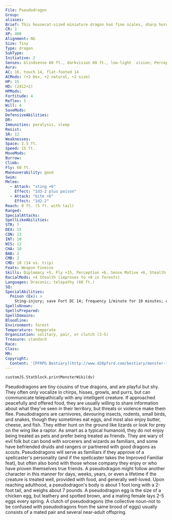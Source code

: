 ```yaml
---
File: Pseudodragon
Group: 
aliases: 
Brief: This housecat-sized miniature dragon has fine scales, sharp horns, wicked little teeth, and a tail tipped with a barbed stinger.
CR: 1
XP: 400
Alignment: NG
Size: Tiny
Type: dragon
SubType: 
Initiative: 2
Senses: blindsense 60 ft., darkvision 60 ft., low-light  vision; Perception +6
Aura: 
AC: 16, touch 14, flat-footed 14
ACMods: (+2 Dex, +2 natural, +2 size)
HP: 15
HD: (2d12+2)
HPMods: 
Fortitude: 4
Reflex: 5
Will: 4
SaveMods: 
DefensiveAbilities: 
DR: 
Immunities: paralysis, sleep
Resist: 
SR: 12
Weaknesses: 
Space: 2.5 ft.
Speed: 15 ft.
MoveMods: 
Burrow: 
Climb: 
Fly: 60 ft.
Maneuverability: good
Swim: 
Melee: 
  - Attack: "sting +6"
    Effect: "1d3-2 plus poison"
  - Attack: "bite +6"
    Effect: "1d2-2"
Reach: 0 ft. (5 ft. with tail)
Ranged: 
SpecialAttacks: 
SpellLikeAbilities: 
STR: 7
DEX: 15
CON: 13
INT: 10
WIS: 12
CHA: 10
BAB: 2
CMB: 2
CMD: 10 (14 vs. trip)
Feats: Weapon Finesse
Skills: Diplomacy +5, Fly +15, Perception +6, Sense Motive +6, Stealth +19 (+23 in forests), Survival +6
RacialMods: +4 Stealth (improves to +8 in forests)
Languages: Draconic; telepathy (60 ft.)
SQ: 
SpecialAbilities:
  Poison (Ex): >
    Sting-injury; save Fort DC 14; frequency 1/minute for 10 minutes; effect sleep for 1 minute; cure 1 save. The save DC is Constitution-based and includes a +2 racial bonus.
SpellsKnown: 
SpellsPrepared: 
SpellDomains: 
Bloodline: 
Environment: forest
Temperature: temperate
Organization: solitary, pair, or clutch (3-5)
Treasure: standard
Race: 
Class: 
MR: 
Copyright:
  Content: '[PFRPG Bestiary](http://www.d20pfsrd.com/bestiary/monster-listings/dragons/pseudodragon)'
---
```

```dataviewjs
customJS.Statblock.printMonsterWiki(dv)
```
Pseudodragons are tiny cousins of true dragons, and are playful but shy. They often only vocalize in chirps, hisses, growls, and purrs, but can communicate telepathically with any intelligent creature. If approached peacefully and offered food, they are usually willing to share information about what they've seen in their territory, but threats or violence make them flee.  Pseudodragons are carnivores, devouring insects, rodents, small birds, and snakes, though they sometimes eat eggs, and most also enjoy butter, cheese, and fish. They either hunt on the ground like lizards or look for prey on the wing like a raptor. As smart as a typical humanoid, they do not enjoy being treated as pets and prefer being treated as friends. They are wary of evil folk but can bond with sorcerers and wizards as familiars, and some have befriended druids and rangers or partnered with good dragons as scouts. Pseudodragons will serve as familiars if they approve of a spellcaster's personality (and if the spellcaster takes the Improved Familiar feat), but often also bond with those whose company they enjoy or who have proven themselves true friends. A pseudodragon might follow another character in this manner for days, weeks, years, or even a lifetime if the creature is treated well, provided with food, and generally well-loved.  Upon reaching adulthood, a pseudodragon's body is about 1 foot long with a 2-foot tail, and weighs about 7 pounds. A pseudodragon egg is the size of a chicken egg, but leathery and spotted brown, and a mating female lays 2-5 eggs every spring. A clutch of pseudodragons (the collective noun-not to be confused with pseudodragons from the same brood of eggs) usually consists of a mated pair and several near-adult offspring.

